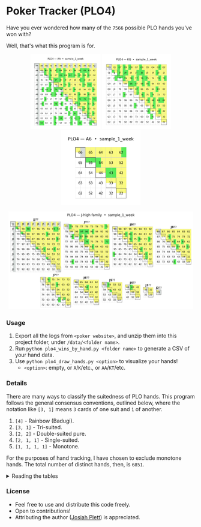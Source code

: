 # Poker Tracker (PLO4)

Have you ever wondered how many of the `7566` possible PLO hands you've won with?

Well, that's what this program is for.

<p align="center" float="left">
  <img src="/output/sample_1_week_AA_grid.png" alt="AA Grid" height="200px"/>
  <img src="/output/sample_1_week_KQ_grid.png" alt="KQ Grid" height="200px"/>
  <img src="/output/sample_1_week_A6_grid.png" alt="A6 Grid" height="200px"/>
</p>

<p align="center">
  <img src="/output/sample_1_week_J_family.png" alt="J Family" height="260px"/>
</p>

### Usage

1. Export all the logs from `<poker website>`, and unzip them into this project folder, under `/data/<folder name>`.
2. Run `python plo4_wins_by_hand.py <folder name>` to generate a CSV of your hand data.
3. Use `python plo4_draw_hands.py <option>` to visualize your hands!
   - `<option>`: empty, or `A`/`K`/etc., or `AA`/`KT`/etc.

### Details

There are many ways to classify the suitedness of PLO hands. This program follows the general consensus conventions, outlined below, where the notation like `[3, 1]` means `3` cards of one suit and `1` of another.

1. `[4]` - Rainbow (Badugi).
2. `[3, 1]` - Tri-suited.
3. `[2, 2]` - Double-suited pure.
4. `[2, 1, 1]` - Single-suited.
5. `[1, 1, 1, 1]` - Monotone.

For the purposes of hand tracking, I have chosen to exclude monotone hands. The total number of distinct hands, then, is `6851`.

<details><summary>Reading the tables</summary>

<br>

The yellow parts of each table represents the hands with a suited pair. Each cell has two options.

- Left: single-suited (`[2, 1, 1]`)
- Right: double-suited pure (`[2, 2]`)

Similarly, the white parts of each table represent the following suitedness:

- Left: rainbow (`[1, 1, 1, 1]`)
- Right: tri-suited (`[3, 1]`)

For cells representing a pair, the cell has 4 parts not 2, with the suited pairs (in yellow) being at the top, and others below.

Impossible hand combinations are grey.

---

</details>

### License

- Feel free to use and distribute this code freely.
- Open to contributions!
- Attributing the author ([Josiah Plett](https://plett.dev/)) is appreciated.
